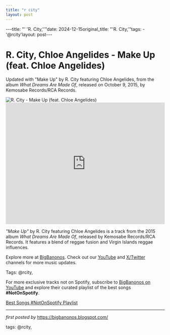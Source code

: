 ```yaml
---
title: "r city"
layout: post
---
```

---title: "' 'R. City,''"date: 2024-12-15original_title: "'R. City,'"tags:  - '@rcity'layout: post---<!-- Title of the Post --><h1 >R. City, Chloe Angelides - Make Up (feat. Chloe Angelides)</h1> <!-- Introductory Text --><p >Updated with "Make Up" by R. City featuring Chloe Angelides, from the album *What Dreams Are Made Of*, released on October 9, 2015, by Kemosabe Records/RCA Records.</p> <!-- Featured Image --><div > <img src="https://i.scdn.co/image/ab67616d00001e029519b1a9e2b552407e65b01a" alt="R. City - Make Up (feat. Chloe Angelides)" /></div> <!-- YouTube Video Embed --><div > <iframe width="100%" height="385" src="https://www.youtube.com/embed/7tJVdVAvRV8" title="R. City - Make Up (Lyric Video) ft. Chloe Angelides" frameborder="0" allow="accelerometer; autoplay; clipboard-write; encrypted-media; gyroscope; picture-in-picture; web-share" referrerpolicy="strict-origin-when-cross-origin" allowfullscreen></iframe></div> <!-- Song Information --><div > <p><em>"Make Up"</em> by R. City featuring Chloe Angelides is a track from the 2015 album *What Dreams Are Made Of*, released by Kemosabe Records/RCA Records. It features a blend of reggae fusion and Virgin Islands reggae influences.</p></div> <!-- Footer Links --><div > <p>Explore more at <a href="https://bigbanonos.blogspot.com/" target="_blank">BigBanonos</a>. Check out our <a href="https://www.youtube.com/@BigBanonos" target="_blank">YouTube</a> and <a href="https://x.com/bigbanonos" target="_blank">X/Twitter</a> channels for more music updates.</p></div> <!-- Tags --><p >Tags: @rcity,</p><!--Subscribe and Playlist Links--><div>    <p>For more exclusive tracks not on Spotify, subscribe to <a href="https://www.youtube.com/@BigBanonos" target="_blank">BigBanonos on YouTube</a> and explore their curated playlist of the best songs <strong>#NotOnSpotify</strong>.</p>    <p><a href="https://www.youtube.com/playlist?list=PLtuNtuTatqI0kFahUCbtbfenC_ET5O_tr" target="_blank">Best Songs #NotOnSpotify Playlist<br /></a></p></div><hr /><p><em>first posted by</em> <a href="https://bigbanonos.blogspot.com/" rel="noopener" target="_new">https://bigbanonos.blogspot.com/</a></p><p>tags: @rcity,</p>